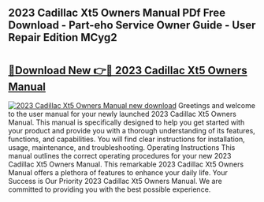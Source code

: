 ## 2023 Cadillac Xt5 Owners Manual PDf Free Download - Part-eho Service Owner Guide - User Repair Edition MCyg2

# <h2><a href="http://bc21623.oget.top/?id=2023+Cadillac+Xt5+Owners+Manual">🔗Download New 👉🔴 2023 Cadillac Xt5 Owners Manual</a></h2>

[![2023 Cadillac Xt5 Owners Manual new download](https://i.imgur.com/5g1atiW.png)](http://bc21623.oget.top/?id=2023+Cadillac+Xt5+Owners+Manual)
Greetings and welcome to the user manual for your newly launched 2023 Cadillac Xt5 Owners Manual. This manual is specifically designed to help you get started with your product and provide you with a thorough understanding of its features, functions, and capabilities. You will find clear instructions for installation, usage, maintenance, and troubleshooting. Operating Instructions This manual outlines the correct operating procedures for your new 2023 Cadillac Xt5 Owners Manual. This remarkable 2023 Cadillac Xt5 Owners Manual offers a plethora of features to enhance your daily life. Your Success is Our Priority 2023 Cadillac Xt5 Owners Manual. We are committed to providing you with the best possible experience.
